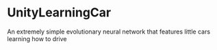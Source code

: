 # UnityLearningCar
An extremely simple evolutionary neural network that features little cars learning how to drive
